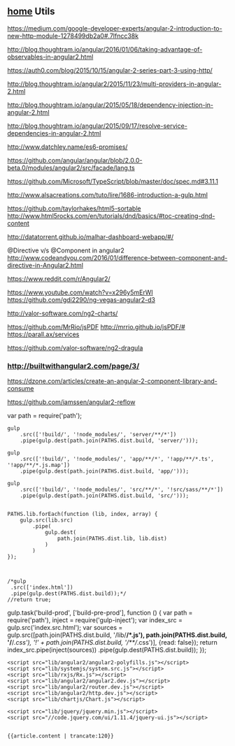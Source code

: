 [home](../README.md)
Utils
-----------------------


https://medium.com/google-developer-experts/angular-2-introduction-to-new-http-module-1278499db2a0#.7lfncc38k

http://blog.thoughtram.io/angular/2016/01/06/taking-advantage-of-observables-in-angular2.html

https://auth0.com/blog/2015/10/15/angular-2-series-part-3-using-http/

http://blog.thoughtram.io/angular2/2015/11/23/multi-providers-in-angular-2.html



http://blog.thoughtram.io/angular/2015/05/18/dependency-injection-in-angular-2.html

http://blog.thoughtram.io/angular/2015/09/17/resolve-service-dependencies-in-angular-2.html

http://www.datchley.name/es6-promises/


https://github.com/angular/angular/blob/2.0.0-beta.0/modules/angular2/src/facade/lang.ts

https://github.com/Microsoft/TypeScript/blob/master/doc/spec.md#3.11.1


http://www.alsacreations.com/tuto/lire/1686-introduction-a-gulp.html


https://github.com/taylorhakes/html5-sortable
http://www.html5rocks.com/en/tutorials/dnd/basics/#toc-creating-dnd-content

http://datatorrent.github.io/malhar-dashboard-webapp/#/

@Directive v/s @Component in angular2
http://www.codeandyou.com/2016/01/difference-between-component-and-directive-in-Angular2.html


https://www.reddit.com/r/Angular2/

https://www.youtube.com/watch?v=x296y5mErWI
https://github.com/gdi2290/ng-vegas-angular2-d3

http://valor-software.com/ng2-charts/

https://github.com/MrRio/jsPDF
http://mrrio.github.io/jsPDF/#
https://parall.ax/services

https://github.com/valor-software/ng2-dragula

### http://builtwithangular2.com/page/3/

https://dzone.com/articles/create-an-angular-2-component-library-and-consume


https://github.com/iamssen/angular2-reflow


var path = require('path');

    gulp
        .src(['!build/', '!node_modules/', 'server/**/*'])
        .pipe(gulp.dest(path.join(PATHS.dist.build, 'server/')));

    gulp
        .src(['!build/', '!node_modules/', 'app/**/*', '!app/**/*.ts', '!app/**/*.js.map'])
        .pipe(gulp.dest(path.join(PATHS.dist.build, 'app/')));

    gulp
        .src(['!build/', '!node_modules/', 'src/**/*', '!src/sass/**/*'])
        .pipe(gulp.dest(path.join(PATHS.dist.build, 'src/')));


    PATHS.lib.forEach(function (lib, index, array) {
        gulp.src(lib.src)
            .pipe(
                gulp.dest(
                    path.join(PATHS.dist.lib, lib.dist)
                )
            )
    });



    /*gulp
     .src(['index.html'])
     .pipe(gulp.dest(PATHS.dist.build));*/
    //return true;



gulp.task('build-prod', ['build-pre-prod'], function () {
    var path = require('path'),
        inject = require('gulp-inject');
    var index_src = gulp.src('index.src.html');
    var sources = gulp.src([path.join(PATHS.dist.build, '/lib/**/*.js'), path.join(PATHS.dist.build, '/**/*.css'), '!' + path.join(PATHS.dist.build, '/**/*.css')], {read: false});
    return index_src.pipe(inject(sources))
        .pipe(gulp.dest(PATHS.dist.build));
});



<!DOCTYPE html>
<html lang="fr">
<head>
    <base href="/build/">
    <title>Dashboard</title>
    <link rel="stylesheet" href="lib/font-awesome/css/font-awesome.min.css">
    <link rel="stylesheet" href="lib/bootstrap/css/bootstrap.min.css">
    <link rel="stylesheet" href="lib/jquery-ui/themes/smoothness/jquery-ui.css">
    <link rel="stylesheet" href="src/css/style.sass.css">

    <script src="lib/angular2/angular2-polyfills.js"></script>
    <script src="lib/systemjs/system.src.js"></script>
    <script src="lib/rxjs/Rx.js"></script>
    <script src="lib/angular2/angular2.dev.js"></script>
    <script src="lib/angular2/router.dev.js"></script>
    <script src="lib/angular2/http.dev.js"></script>
    <script src="lib/chartjs/Chart.js"></script>

    <script src="lib/jquery/jquery.min.js"></script>
    <script src="//code.jquery.com/ui/1.11.4/jquery-ui.js"></script>
    
    
    {{article.content | trancate:120}}